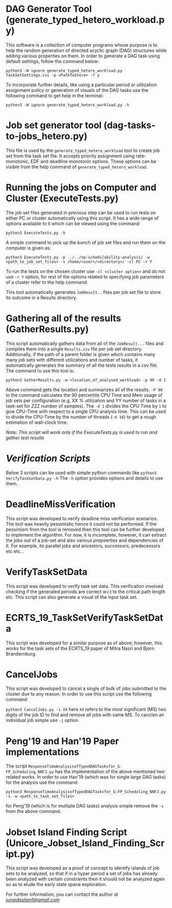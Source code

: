 # DAG Generator Tool (generate_typed_hetero_workload.py)

This software is a collection of computer programs whose purpose is to help the random generation of directed acyclic graph (DAG) structures while adding
various properties on them. In order to generate a DAG task using default settings, follow the command below:

`python3 -W ignore generate_typed_hetero_workload.py TaskSetSettings.csv -p <PathToStore> -f y`

To incorporate further details, like using a particular period or utilization assignment policy or generation of visuals of the DAG tasks
use the following command to get help in the terminal:

`python3 -W ignore generate_typed_hetero_workload.py -h`

# Job set generator tool (dag-tasks-to-jobs_hetero.py)

This file is used by the `generate_typed_hetero_workload` tool to create job set from the task set file. It accepts priority assignment using rate-monotonic, EDF and deadline monotonic options. These options can be visible from the help command of `generate_typed_hetero_workload`.

# Running the jobs on Computer and Cluster (ExecuteTests.py)

The job set files generated in previous step can be used to run tests on either PC or cluster automatically using this script. It has a wide range of options available to it which can be viewed using the command:

`python3 ExecuteTests.py -h`

A simple command to pick up the bunch of job set files and run them on the computer is given as:

`python3 ExecuteTests.py -p ../../np-schedulability-analysis/ -w <path_to_job_set_files> -s /home/<user>/<directory>/ -cl PC -r Y`

To run the tests on the chosen cluster use `-cl <cluster option>` and do not use `-r Y` option, for rest of the options related to specifying job parameters of a cluster refer to the help command.

This tool automatically generates `JobResult..` files per job set file to store its outcome in a Results directory. 

# Gathering all of the results (GatherResults.py)

This script automatically gathers data from all of the `JobResult...` files and compiles them into a single `Results.csv` file per job set directory. Additionally, if the path of a parent folder is given which contains many many job sets with different utilizations and number of tasks, it automatically generates the summary of all the tests results in a csv file. The command to use this tool is:

`python3 GatherResults.py -w <location_of_analysed_workload> -p 90 -d 1`

Above command gets the location and summarizes all of the results. `-P 90` in the command calculates the 90 percentile CPU Time and Mem usage of job sets per configuration (e.g, XX % utilization and YY number of tasks in a task-set for ZZZ number of samples). The `-d 1` divides the CPU Time by `1` to give CPU-Time with respect to a single CPU analysis time. This can be used to divide the CPU-Time by the number of threads (`-d 16`) to get a rough estimation of wall-clock time.

*Note: This script will work only if the ExecuteTests.py is used to run and gather test results*

# *Verification Scripts*

Below 3 scripts can be used with simple python commands like `python3 VerifyTaskSetData.py -h` The `-h` option provides options and details to use them.

# DeadlineMissVerification 

This script was developed to verify deadline miss verification scenarios. The tool was heavily pessimistic hence it could not be performed. If the pessimism from the tool is removed then this tool can be further developed to implement the algorithm. For now, it is incomplete; however, it can extract the jobs out of a job-set and also various propoerties and dependencies of it. For example, its parallel jobs and ancestors, successors, predecessors etc etc...

# VerifyTaskSetData

This script was developed to verify task set data. This verification involved checking if the generated periods are correct w.r.t to the critical path length etc. This script can also generate a visual of the input task set.

# ECRTS_19_TaskSetVerifyTaskSetData

This script was developed for a similar purpose as of above; however, this works for the task sets of the ECRTS_19 paper of Mitra Nasri and Bjorn Brandernburg.

# CancelJobs

This script was developed to cancel a single of bulk of jobs submitted to the cluster due to any reason. In order to use this script use the following command:

`python3 CancelJobs.py -i XX` here `XX` refers to the most significant (MS) two digits of the job ID to find and remove all jobs with same MS. To canclen an individual job simple use `-j` option.

# Peng'19 and Han'19 Paper implementations

The script `ResponseTimeAnalysisofTypedDAGTasksfor_G-FP_Scheduling_NNFJ.py` has the implementation of the above mentioned two related works. In order to use Han'19 (which was for single large DAG tasks) for the analysis use the command:

`python3 ResponseTimeAnalysisofTypedDAGTasksfor_G-FP_Scheduling_NNFJ.py -s -w <path_to_task_set_files>`

for Peng'19 (which is for multiple DAG tasks) analysis simple remove the `-s` from the above command.

# Jobset Island Finding Script (Unicore_Jobset_Island_Finding_Script.py)

This script was developed as a proof of concept to identify islands of job sets to be analyzed, so that if in a hyper period a set of jobs has already been analyzed with certain constraints then it should not be analyzed again so as to elude the early state space exploration. 

For further information, you can contact the author at *junaidaslam1@gmail.com*


